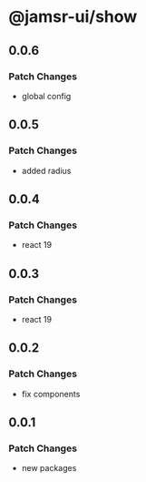 # @jamsr-ui/show

## 0.0.6

### Patch Changes

- global config

## 0.0.5

### Patch Changes

- added radius

## 0.0.4

### Patch Changes

- react 19

## 0.0.3

### Patch Changes

- react 19

## 0.0.2

### Patch Changes

- fix components

## 0.0.1

### Patch Changes

- new packages
